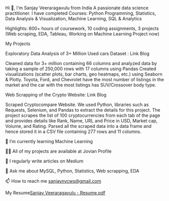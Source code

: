 Hi 👋, I'm Sanjay Veeraragavulu from India
A passionate data science practitioner.
I have completed
Courses: Python Programming, Statistics, Data Analysis & Visualization, Machine Learning, SQL & Analytics

Highlights: 600+ hours of coursework, 10 coding assignments, 3 projects (Web scraping, EDA, Tableau, Working on Machine Learning Project now)

My Projects

Exploratory Data Analysis of 3+ Million Used cars Dataset : Link Blog

Cleaned data for 3+ million containing 66 columns and analyzed data by taking a sample of 250,000 rows with 17 columns using Pandas
Created visualizations (scatter plots, bar charts, geo heatmaps, etc.) using Seaborn & Plotly.
Toyota, Ford, and Chevrolet have the most number of listings in the market and the car with the most listings has SUV/Crossover body type.

Web Scrapping of the Crypto Website: Link Blog

Scraped Cryptocompare Website. We used Python, libraries such as Requests, Selenium, and Pandas to extract the details for this project.
The project scrapes the list of 100 cryptocurrencies from each tab of the page and provides details like Rank, Name, URL and Price in USD, Market cap, Volume, and Rating.
Parsed all the scraped data into a data frame and hence stored it in a CSV file containing 277 rows and 11 columns.

🌱 I’m currently learning Machine Learning

👨‍💻 All of my projects are available at Jovian Profile

📝 I regularly write articles on Medium

💬 Ask me about MySQL, Python, Statistics, Web scrapping, EDA

📫 How to reach me sanjaynycws@gmail.com

My Resume[Sanjay Veeraragavulu - Resume.pdf](https://github.com/sanjayfintech11/sanjay_profilebio/files/9860089/Sanjay.Veeraragavulu.-.Resume.pdf)

